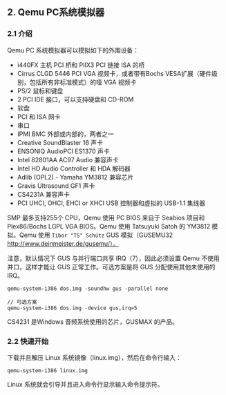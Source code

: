 
## 2. Qemu PC系统模拟器 ##

### 2.1 介绍 ###

Qemu PC 系统模拟器可以模拟如下的外围设备：

- i440FX 主机 PCI 桥和 PIIX3 PCI 链接 ISA 的桥
- Cirrus CLGD 5446 PCI VGA 视频卡，或者带有Bochs VESA扩展（硬件级别，包括所有非标准模式）的哑 VGA 视频卡
- PS/2 鼠标和键盘
- 2 PCI IDE 接口，可以支持硬盘和 CD-ROM
- 软盘
- PCI 和 ISA 网卡
- 串口
- IPMI BMC 外部或内部的，两者之一
- Creative SoundBlaster 16 声卡
- ENSONIQ AudioPCI ES1370 声卡
- Intel 82801AA AC97 Audio 兼容声卡
- Intel HD Audio Controller 和 HDA 解码器
- Adlib (OPL2) - Yamaha YM3812 兼容芯片
- Gravis Ultrasound GF1 声卡
- CS4231A 兼容声卡
- PCI UHCI, OHCI, EHCI or XHCI USB 控制器和虚拟的 USB-1.1 集线器

SMP 最多支持255个 CPU，Qemu 使用 PC BIOS 来自于 Seabios 项目和 Plex86/Bochs LGPL VGA BIOS。Qemu 使用 Tatsuyuki Satoh 的 YM3812 模拟。Qemu 使用 `Tibor "TS" Schütz` GUS 模拟（GUSEMU32 http://www.deinmeister.de/gusemu/）。

注意，默认情况下 GUS 与并行端口共享 IRQ（7），因此必须设置 Qemu 不使用并口，这样才能让 GUS 正常工作。可选方案是将 GUS 分配使用其他未使用的 IRQ。

```
qemu-system-i386 dos.img -soundhw gus -parallel none

// 可选方案
qemu-system-i386 dos.img -device gus,irq=5
```

CS4231 是Windows 音频系统使用的芯片，GUSMAX 的产品。

### 2.2 快速开始 ###

下载并且解压 Linux 系统镜像（linux.img），然后在命令行输入：

```
qemu-system-i386 linux.img
```

Linux 系统就会引导并且进入命令行显示输入命令提示符。




